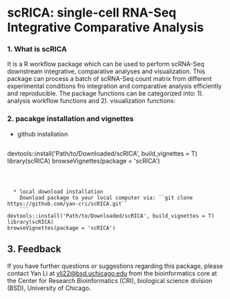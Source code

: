 # scRICA: **s**ingle-**c**ell **R**NA-Seq **I**ntegrative **C**omparative **A**nalysis 

### 1. What is scRICA
It is a R workflow package which can be used to perform scRNA-Seq downstream integrative, comparative analyses and visualization. This package can process a batch of scRNA-Seq count matrix from different experimental conditions fro integration and comparative analysis efficiently and reproducible. The package functions can be categorized into: 1). analysis workflow functions and 2). visualization functions:

### 2. pacakge installation and vignettes

  * github installation
    ```
devtools::install('Path/to/Downloaded/scRICA', build_vignettes = T)
library(scRICA)
browseVignettes(package = 'scRICA')
```
  


  * local download installation
    Download package to your local computer via: ``git clone https://github.com/yan-cri/scRICA.git``
    ```
devtools::install('Path/to/Downloaded/scRICA', build_vignettes = T)
library(scRICA)
browseVignettes(package = 'scRICA')
```

## 3. Feedback
If you have further questions or suggestions regarding this package, please contact Yan Li at yli22@bsd.uchicago.edu from the bioinformatics core at the Center for Research Bioinformatics (CRI), biological science division (BSD), University of Chicago.



